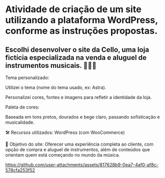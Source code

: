 
# Atividade de criação de um site utilizando a plataforma WordPress, conforme as instruções propostas. 

## Escolhi desenvolver o site da Cello, uma loja fictícia especializada na venda e aluguel de instrumentos musicais. 🎻🎸🎹

Tema personalizado:

Utilizei o tema (nome do tema usado, ex: Astra).

Personalizei cores, fontes e imagens para refletir a identidade da loja.

Paleta de cores:

Baseada em tons pretos, dourados e bege claro, passando sofisticação e musicalidade.

🛠️ Recursos utilizados:
WordPress (com WooCommerce)


🎯 Objetivo do site:
Oferecer uma experiência completa ao cliente, com opção de compra e aluguel de instrumentos, além de conteúdos que orientam quem está começando no mundo da música.




https://github.com/user-attachments/assets/817628b9-0ea7-4af0-af8c-578cfa253f52

